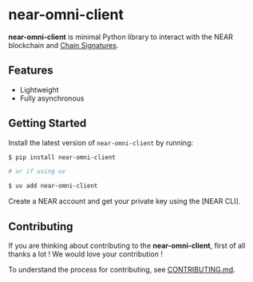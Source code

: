 # near-omni-client

**near-omni-client** is minimal Python library to interact with the NEAR blockchain and [Chain Signatures].

## Features

- Lightweight
- Fully asynchronous

## Getting Started

Install the latest version of `near-omni-client` by running:

```bash
$ pip install near-omni-client

# or if using uv

$ uv add near-omni-client
```

Create a NEAR account and get your private key using the [NEAR CLI].

## Contributing

If you are thinking about contributing to the **near-omni-client**, first of all thanks a lot ! We would love your contribution ! 

To understand the process for contributing, see [CONTRIBUTING.md].

<!-- REFERENCES -->
[Chain Signatures]: https://docs.near.org/chain-abstraction/chain-signatures
[CONTRIBUTING.md]: ./contributing.md